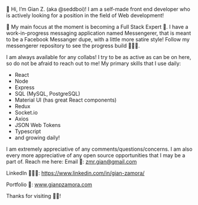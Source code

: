 👋 Hi, I’m Gian Z. (aka @seddboi)! I am a self-made front end developer who is actively looking for a position in the field of Web development!
 
👀 My main focus at the moment is becoming a Full Stack Expert 💯. I have a work-in-progress messaging application named Messengerer, that is meant to be a Facebook Messanger dupe, with a little more satire style! Follow my messengerer repository to see the progress build 👨🏽‍💻.

I am always available for any collabs! I try to be as active as can be on here, so do not be afraid to reach out to me!
My primary skills that I use daily: 
 - React
 - Node
 - Express 
 - SQL (MySQL, PostgreSQL)
 - Material UI (has great React components)
 - Redux
 - Socket.io
 - Axios
 - JSON Web Tokens
 - Typescript
 - and growing daily!

I am extremely appreciative of any comments/questions/concerns. I am also every more appreciative of any open source opportunities that I may be a part of. Reach me here: 
Email 📧: zmr.gian@gmail.com

LinkedIn 👨🏽‍💻: https://www.linkedin.com/in/gian-zamora/

Portfolio 📁: www.gianpzamora.com

Thanks for visiting 👍🏽!

<!---
seddboi/seddboi is a ✨ special ✨ repository because its `README.md` (this file) appears on your GitHub profile.
You can click the Preview link to take a look at your changes.
--->
